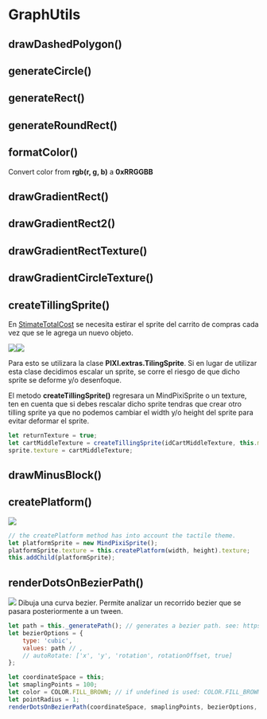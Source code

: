 # GraphUtils

## drawDashedPolygon()

## generateCircle()

## generateRect()

## generateRoundRect()

## formatColor()
Convert color from **rgb(r, g, b)** a **0xRRGGBB**

## drawGradientRect()

## drawGradientRect2()

## drawGradientRectTexture()

## drawGradientCircleTexture()

## createTillingSprite()
En [StimateTotalCost](https://github.com/stmath/mind-games-EstimateTotalCost/blob/16a87fd23ecea56a91960d6b53ed61a043ccf27c/PixiArenas/EstimateTotalCost/components/ShopCart.js#L45) se necesita estirar el sprite del carrito de compras cada vez que se le agrega un nuevo objeto.

![](https://imgur.com/huIpvZc.gif)![](https://imgur.com/RkJe2Eq.gif)

Para esto se utilizara la clase **PIXI.extras.TilingSprite**. Si en lugar de utilizar esta clase decidimos escalar un sprite, se corre el riesgo de que dicho sprite se deforme y/o desenfoque.

El metodo **createTillingSprite()** regresara un MindPixiSprite o un texture, ten en cuenta que si debes rescalar dicho sprite tendras que crear otro tilling sprite ya que no podemos cambiar el width y/o height del sprite para evitar deformar el sprite.

```javascript
let returnTexture = true;
let cartMiddleTexture = createTillingSprite(idCartMiddleTexture, this.maxWidth, this.cartEnd.height, returnTexture);
sprite.texture = cartMiddleTexture;
```


## drawMinusBlock()

## createPlatform()
![](https://imgur.com/crHSZIF.gif)

```javascript
// the createPlatform method has into account the tactile theme.
let platformSprite = new MindPixiSprite();
platformSprite.texture = this.createPlatform(width, height).texture;
this.addChild(platformSprite);
```

## renderDotsOnBezierPath()
![](https://imgur.com/cbyXGdE.gif)
Dibuja una curva bezier. Permite analizar un recorrido bezier que se pasara posteriormente a un tween.

```javascript
let path = this._generatePath(); // generates a bezier path. see: https://greensock.com/docs/Plugins/BezierPlugin
let bezierOptions = {
    type: 'cubic',
    values: path // ,
    // autoRotate: ['x', 'y', 'rotation', rotationOffset, true]
};

let coordinateSpace = this;
let smaplingPoints = 100;
let color = COLOR.FILL_BROWN; // if undefined is used: COLOR.FILL_BROWN
let pointRadius = 1;
renderDotsOnBezierPath(coordinateSpace, smaplingPoints, bezierOptions, color, pointRadius);
```
